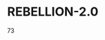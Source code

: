 # REBELLION-2.0                                                                                                          

73
